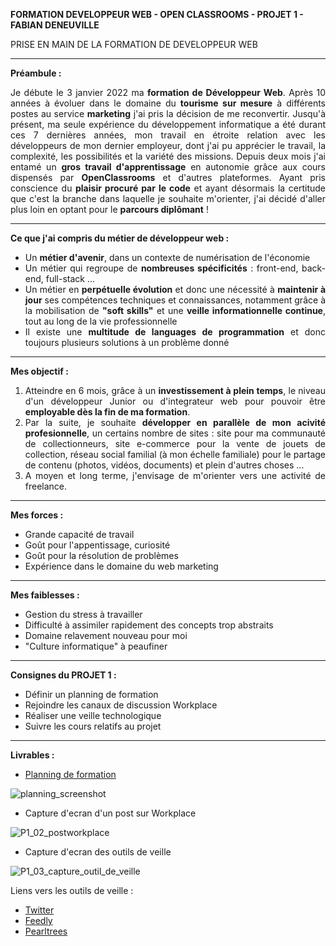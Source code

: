 <b>FORMATION DEVELOPPEUR WEB - OPEN CLASSROOMS - PROJET 1 - FABIAN DENEUVILLE</b>

PRISE EN MAIN DE LA FORMATION DE DEVELOPPEUR WEB

----

<b>Préambule :</b>

<p align="justify">Je débute le 3 janvier 2022 ma <b>formation de Développeur Web</b>. Après 10 années à évoluer dans le domaine du <b>tourisme sur mesure</b> à différents postes au service <b>marketing</b> j'ai pris la décision de me reconvertir. Jusqu'à présent, ma seule expérience du développement informatique a été durant ces 7 dernières années, mon travail en étroite relation avec les développeurs de mon dernier employeur, dont j'ai pu apprécier le travail, la complexité, les possibilités et la variété des missions.
Depuis deux mois j'ai entamé un <b>gros travail d'apprentissage</b> en autonomie grâce aux cours dispensés par <b>OpenClassrooms</b> et d'autres plateformes. Ayant pris conscience du <b>plaisir procuré par le code</b> et ayant désormais la certitude que c'est la branche dans laquelle je souhaite m'orienter, j'ai décidé d'aller plus loin en optant pour le <b>parcours diplômant</b> !</p>

---

<b>Ce que j'ai compris du métier de développeur web :</b>
<ul align="justify">
  <li>Un <b>métier d'avenir</b>, dans un contexte de numérisation de l'économie</li>
  <li>Un métier qui regroupe de <b>nombreuses spécificités</b> : front-end, back-end, full-stack ...</li>
  <li>Un métier en <b>perpétuelle évolution</b> et donc une nécessité à <b>maintenir à jour</b> ses compétences techniques et connaissances, notamment grâce à la mobilisation de <b>"soft skills"</b> et une <b>veille informationnelle continue</b>, tout au long de la vie professionnelle</li>
  <li>Il existe une <b>multitude de languages de programmation</b> et donc toujours plusieurs solutions à un problème donné</li>
 </ul>
 
 ----

<b>Mes objectif :</b>
<ol align="justify">
  <li>Atteindre en 6 mois, grâce à un <b>investissement à plein temps</b>, le niveau d'un développeur Junior ou d'integrateur web pour pouvoir être <b>employable dès la fin de ma formation</b>.</li>
  <li>Par la suite, je souhaite <b>développer en parallèle de mon acivité profesionnelle</b>, un certains nombre de sites : site pour ma communauté de collectionneurs, site e-commerce pour la vente de jouets de collection, réseau social familial (à mon échelle familiale) pour le partage de contenu (photos, vidéos, documents) et plein d'autres choses ...</li>
  <li>A moyen et long terme, j'envisage de m'orienter vers une activité de freelance.</li>
</ol>

------

<b>Mes forces :</b>
<ul align="justify">
  <li>Grande capacité de travail</li>
  <li>Goût pour l'appentissage, curiosité</li>
  <li>Goût pour la résolution de problèmes</li>
  <li>Expérience dans le domaine du web marketing</li>
 </ul>

---

<b>Mes faiblesses :</b>
<ul align="justify">
  <li>Gestion du stress à travailler</li>
  <li>Difficulté à assimiler rapidement des concepts trop abstraits</li>
  <li>Domaine relavement nouveau pour moi</li>
  <li>"Culture informatique" à peaufiner </li>
</ul>

----

<b>Consignes du PROJET 1 :</b>
<ul align="justify">
  <li>Définir un planning de formation</li>
  <li>Rejoindre les canaux de discussion Workplace</li>
  <li>Réaliser une veille technologique</li>
  <li>Suivre les cours relatifs au projet</li>
</ul>

----

<b>Livrables :</b>

- <a href="https://calendar.google.com/calendar/embed?src=griu8u3uhtmlo7p1eb2furpgv4%40group.calendar.google.com&ctz=Europe%2FParis" target="_blank">Planning de formation</a>

![planning_screenshot](https://user-images.githubusercontent.com/94392055/147943672-6bf940ec-f43c-4b7e-bdea-00920b4e862a.png)

- Capture d'ecran d'un post sur Workplace

![P1_02_postworkplace](https://user-images.githubusercontent.com/94392055/147943177-6b56ddfc-b5d1-4ab5-b40b-bda7f6c6fa78.png)

- Capture d'ecran des outils de veille

![P1_03_capture_outil_de_veille](https://user-images.githubusercontent.com/94392055/147947909-d135d80e-8f89-4f23-83b9-b28b474457fa.png)

Liens vers les outils de veille :

- <a href="https://twitter.com/FaaabDeneuville">Twitter</a>
- <a href="https://feedly.com/i/subscription/feed%2Fhttps%3A%2F%2Ffeedly.com%2Ff%2FHlFUHR7uNJ0Sl6PZR5zTQdNl">Feedly</a>
- <a href="https://www.pearltrees.com/fabiandeneuville">Pearltrees</a>
